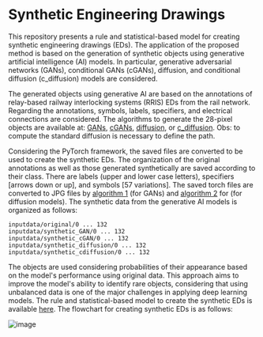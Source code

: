 # Synthetic Engineering Drawings

This repository presents a rule and statistical-based model for creating synthetic engineering drawings (EDs). The application of the proposed method is based on the generation of synthetic objects using generative artificial intelligence (AI) models. In particular, generative adversarial networks (GANs), conditional GANs (cGANs), diffusion, and conditional diffusion (c_diffusion) models are considered.

The generated objects using generative AI are based on the annotations of relay-based railway interlocking systems (RRIS) EDs from the rail network. Regarding the annotations, symbols, labels, specifiers, and electrical connections are considered. The algorithms to generate the 28-pixel objects are available at:
[GANs](https://colab.research.google.com/github/SFStefenon/synthetic_ED/blob/main/gans.ipynb), 
[cGANs](https://colab.research.google.com/github/SFStefenon/synthetic_ED/blob/main/c_gans.ipynb), 
[diffusion](https://colab.research.google.com/github/SFStefenon/synthetic_ED/blob/main/difussion.ipynb), or 
[c_diffusion](https://colab.research.google.com/github/SFStefenon/synthetic_ED/blob/main/c_difussion.ipynb). Obs: to compute the standard diffusion is necessary to define the path.

Considering the PyTorch framework, the saved files are converted to be used to create the synthetic EDs. The organization of the original annotations as well as those generated synthetically are saved according to their class. There are labels (upper and lower case letters), specifiers [arrows down or up], and symbols [57 variations]. The saved torch files are converted to JPG files by [algorithm 1](https://colab.research.google.com/github/SFStefenon/synthetic_ED/blob/main/c_gan_convert_to_jpg.ipynb) (for GANs) and [algorithm 2](https://colab.research.google.com/github/SFStefenon/synthetic_ED/blob/main/c_diffusion_convert_to_jpg.ipynb) for (for diffusion models). The synthetic data from the generative AI models is organized as follows:
```
inputdata/original/0 ... 132
inputdata/synthetic_GAN/0 ... 132
inputdata/synthetic_cGAN/0 ... 132
inputdata/synthetic_diffusion/0 ... 132
inputdata/synthetic_cdiffusion/0 ... 132
```

The objects are used considering probabilities of their appearance based on the model's performance using original data. This approach aims to improve the model's ability to identify rare objects, considering that using unbalanced data is one of the major challenges in applying deep learning models. The rule and statistical-based model to create the synthetic EDs is available [here](https://colab.research.google.com/github/SFStefenon/synthetic_ED/blob/main/synthetic_EDs.ipynb). The flowchart for creating synthetic EDs is as follows:



![image](https://github.com/SFStefenon/synthetic_ED/assets/88292916/1f6741c8-7800-454d-b95f-a80d514180a4)
